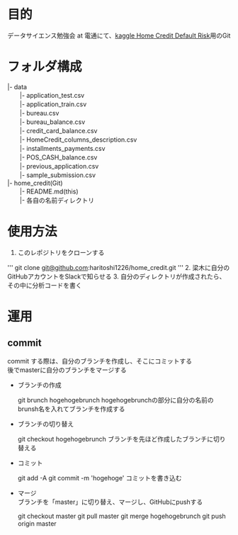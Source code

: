 # 目的
データサイエンス勉強会 at 電通にて、[kaggle Home Credit Default Risk](https://www.kaggle.com/c/home-credit-default-risk)用のGit  

# フォルダ構成
|- data  
　　|- application_test.csv  
　　|- application_train.csv  
　　|- bureau.csv  
　　|- bureau_balance.csv  
　　|- credit_card_balance.csv  
　　|- HomeCredit_columns_description.csv  
　　|- installments_payments.csv  
　　|- POS_CASH_balance.csv  
　　|- previous_application.csv  
　　|- sample_submission.csv  
|- home_credit(Git)  
　　|- README.md(this)  
　　|- 各自の名前ディレクトリ

# 使用方法
1. このレポジトリをクローンする 

''' 
    git clone git@github.com:haritoshi1226/home_credit.git
'''
2. 梁木に自分のGitHubアカウントをSlackで知らせる
3. 自分のディレクトリが作成されたら、その中に分析コードを書く  

# 運用
## commit
commit する際は、自分のブランチを作成し、そこにコミットする  
後でmasterに自分のブランチをマージする
- ブランチの作成   
    
    
    git brunch hogehogebrunch 
hogehogebrunchの部分に自分の名前のbrunsh名を入れてブランチを作成する
- ブランチの切り替え  

    
    git checkout hogehogebrunch
ブランチを先ほど作成したブランチに切り替える
- コミット


    git add -A
    git commit -m 'hogehoge'
コミットを書き込む
- マージ  
ブランチを「master」に切り替え、マージし、GitHubにpushする


    git checkout master
    git pull master
    git merge hogehogebrunch
    git push origin master
    
